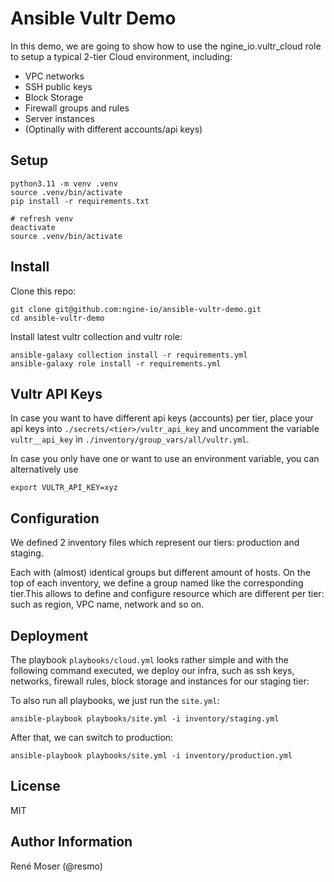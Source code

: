 # Ansible Vultr Demo

In this demo, we are going to show how to use the ngine_io.vultr_cloud role to setup a typical 2-tier Cloud environment, including:

- VPC networks
- SSH public keys
- Block Storage
- Firewall groups and rules
- Server instances
- (Optinally with different accounts/api keys)

## Setup

```
python3.11 -m venv .venv
source .venv/bin/activate
pip install -r requirements.txt

# refresh venv
deactivate
source .venv/bin/activate
```

## Install

Clone this repo:

```
git clone git@github.com:ngine-io/ansible-vultr-demo.git
cd ansible-vultr-demo
```

Install latest vultr collection and vultr role:

```
ansible-galaxy collection install -r requirements.yml
ansible-galaxy role install -r requirements.yml
```

## Vultr API Keys

In case you want to have different api keys (accounts) per tier, place your api keys into `./secrets/<tier>/vultr_api_key` and uncomment the variable `vultr__api_key` in `./inventory/group_vars/all/vultr.yml`.

In case you only have one or want to use an environment variable, you can alternatively use

```
export VULTR_API_KEY=xyz
```

## Configuration

We defined 2 inventory files which represent our tiers: production and staging.

Each with (almost) identical groups but different amount of hosts. On the top of each inventory, we define a group named like the corresponding tier.This allows to define and configure resource which are different per tier: such as region, VPC name, network and so on.

## Deployment

The playbook `playbooks/cloud.yml` looks rather simple and with the following command executed, we deploy our infra, such as ssh keys, networks, firewall rules, block storage and instances for our staging tier:

To also run all playbooks, we just run the `site.yml`:

```
ansible-playbook playbooks/site.yml -i inventory/staging.yml
```

After that, we can switch to production:

```
ansible-playbook playbooks/site.yml -i inventory/production.yml
```

## License

MIT

## Author Information

René Moser (@resmo)
